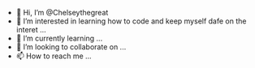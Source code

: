 - 👋 Hi, I’m @Chelseythegreat
- 👀 I’m interested in learning how to code and keep myself dafe on the interet ...
- 🌱 I’m currently learning ...
- 💞️ I’m looking to collaborate on ...
- 📫 How to reach me ...

<!---
Chelseythegreat/Chelseythegreat is a ✨ special ✨ repository because its `README.md` (this file) appears on your GitHub profile.
You can click the Preview link to take a look at your changes.
--->
